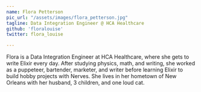 ```yaml
---
name: Flora Petterson
pic_url: "/assets/images/flora_petterson.jpg"
tagline: Data Integration Engineer @ HCA Healthcare
github: 'floralouise'
twitter: flora_louise

---
```

Flora is a Data Integration Engineer at HCA Healthcare, where she gets to write Elixir every day. After studying physics, math, and writing, she worked as a puppeteer, bartender, marketer, and writer before learning Elixir to build hobby projects with Nerves. She lives in her hometown of New Orleans with her husband, 3 children, and one loud cat.

